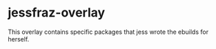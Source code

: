 # jessfraz-overlay

This overlay contains specific packages that jess wrote the ebuilds for
herself.
